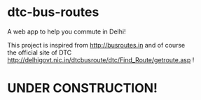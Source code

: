 dtc-bus-routes
==============

A web app to help you commute in Delhi!

This project is inspired from http://busroutes.in and of course <br />
the official site of DTC http://delhigovt.nic.in/dtcbusroute/dtc/Find_Route/getroute.asp !


UNDER CONSTRUCTION!
===================

